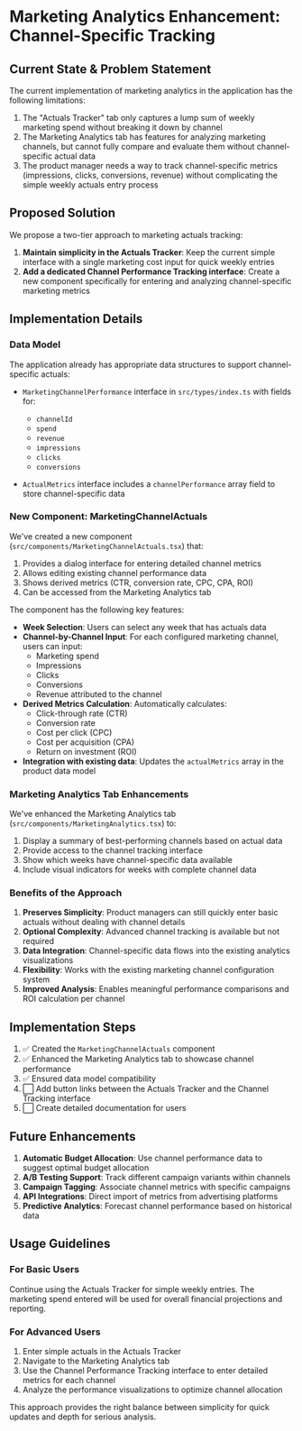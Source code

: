 # Marketing Analytics Enhancement: Channel-Specific Tracking

## Current State & Problem Statement

The current implementation of marketing analytics in the application has the following limitations:

1. The "Actuals Tracker" tab only captures a lump sum of weekly marketing spend without breaking it down by channel
2. The Marketing Analytics tab has features for analyzing marketing channels, but cannot fully compare and evaluate them without channel-specific actual data
3. The product manager needs a way to track channel-specific metrics (impressions, clicks, conversions, revenue) without complicating the simple weekly actuals entry process

## Proposed Solution

We propose a two-tier approach to marketing actuals tracking:

1. **Maintain simplicity in the Actuals Tracker**: Keep the current simple interface with a single marketing cost input for quick weekly entries
2. **Add a dedicated Channel Performance Tracking interface**: Create a new component specifically for entering and analyzing channel-specific marketing metrics

## Implementation Details

### Data Model

The application already has appropriate data structures to support channel-specific actuals:

- `MarketingChannelPerformance` interface in `src/types/index.ts` with fields for:
  - `channelId`
  - `spend`
  - `revenue`
  - `impressions`
  - `clicks`
  - `conversions`

- `ActualMetrics` interface includes a `channelPerformance` array field to store channel-specific data

### New Component: MarketingChannelActuals

We've created a new component (`src/components/MarketingChannelActuals.tsx`) that:

1. Provides a dialog interface for entering detailed channel metrics
2. Allows editing existing channel performance data
3. Shows derived metrics (CTR, conversion rate, CPC, CPA, ROI)
4. Can be accessed from the Marketing Analytics tab

The component has the following key features:

- **Week Selection**: Users can select any week that has actuals data
- **Channel-by-Channel Input**: For each configured marketing channel, users can input:
  - Marketing spend
  - Impressions
  - Clicks
  - Conversions
  - Revenue attributed to the channel
- **Derived Metrics Calculation**: Automatically calculates:
  - Click-through rate (CTR)
  - Conversion rate
  - Cost per click (CPC)
  - Cost per acquisition (CPA)
  - Return on investment (ROI)
- **Integration with existing data**: Updates the `actualMetrics` array in the product data model

### Marketing Analytics Tab Enhancements

We've enhanced the Marketing Analytics tab (`src/components/MarketingAnalytics.tsx`) to:

1. Display a summary of best-performing channels based on actual data
2. Provide access to the channel tracking interface
3. Show which weeks have channel-specific data available
4. Include visual indicators for weeks with complete channel data

### Benefits of the Approach

1. **Preserves Simplicity**: Product managers can still quickly enter basic actuals without dealing with channel details
2. **Optional Complexity**: Advanced channel tracking is available but not required
3. **Data Integration**: Channel-specific data flows into the existing analytics visualizations
4. **Flexibility**: Works with the existing marketing channel configuration system
5. **Improved Analysis**: Enables meaningful performance comparisons and ROI calculation per channel

## Implementation Steps

1. ✅ Created the `MarketingChannelActuals` component
2. ✅ Enhanced the Marketing Analytics tab to showcase channel performance
3. ✅ Ensured data model compatibility
4. ⬜ Add button links between the Actuals Tracker and the Channel Tracking interface
5. ⬜ Create detailed documentation for users

## Future Enhancements

1. **Automatic Budget Allocation**: Use channel performance data to suggest optimal budget allocation
2. **A/B Testing Support**: Track different campaign variants within channels
3. **Campaign Tagging**: Associate channel metrics with specific campaigns
4. **API Integrations**: Direct import of metrics from advertising platforms
5. **Predictive Analytics**: Forecast channel performance based on historical data

## Usage Guidelines

### For Basic Users

Continue using the Actuals Tracker for simple weekly entries. The marketing spend entered will be used for overall financial projections and reporting.

### For Advanced Users

1. Enter simple actuals in the Actuals Tracker
2. Navigate to the Marketing Analytics tab
3. Use the Channel Performance Tracking interface to enter detailed metrics for each channel
4. Analyze the performance visualizations to optimize channel allocation

This approach provides the right balance between simplicity for quick updates and depth for serious analysis. 